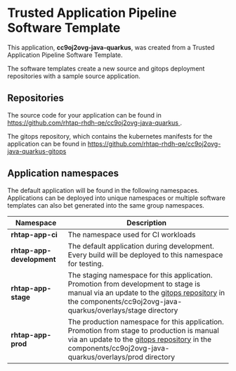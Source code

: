 # Trusted Application Pipeline Software Template

This application, **cc9oj2ovg-java-quarkus**, was created from a Trusted Application Pipeline Software Template.

The software templates create a new source and gitops deployment repositories with a sample source application. 

## Repositories

The source code for your application can be found in [https://github.com/rhtap-rhdh-qe/cc9oj2ovg-java-quarkus ](https://github.com/rhtap-rhdh-qe/cc9oj2ovg-java-quarkus ).
 
The gitops repository, which contains the kubernetes manifests for the application can be found in 
[https://github.com/rhtap-rhdh-qe/cc9oj2ovg-java-quarkus-gitops ](https://github.com/rhtap-rhdh-qe/cc9oj2ovg-java-quarkus-gitops ) 

## Application namespaces 

The default application will be found in the following namespaces. Applications can be deployed into unique namespaces or multiple software templates can also bet generated into the same group namespaces.  

|  Namespace   |  Description   |  
| -------- | -------- |
| **rhtap-app-ci** | The namespace used for CI workloads |
| **rhtap-app-development** | The default application during development. Every build will be deployed to this namespace for testing. |
| **rhtap-app-stage** | The staging namespace for this application. Promotion from development to stage is manual via an update to the [gitops repository](https://github.com/rhtap-rhdh-qe/cc9oj2ovg-java-quarkus-gitops ) in the components/cc9oj2ovg-java-quarkus/overlays/stage directory |
| **rhtap-app-prod** | The production namespace for this application. Promotion from stage to production is manual via an update to the [gitops repository](https://github.com/rhtap-rhdh-qe/cc9oj2ovg-java-quarkus-gitops ) in the components/cc9oj2ovg-java-quarkus/overlays/prod directory |